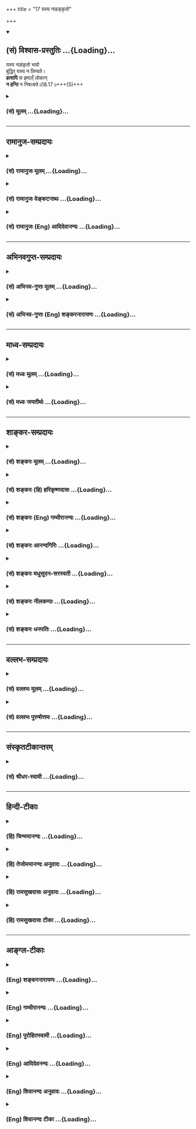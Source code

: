 +++
title = "17 यस्य नाहङ्कृतो"

+++
<div class="js_include" newlevelforh1="2" title="(सं) विश्वास-प्रस्तुतिः" unfilled url="/purANam_vaiShNavam/mahAbhAratam/06-bhIShma-parva/03-bhagavad-gItA-parva/saMskRtam/vishvAsa-prastutiH/18_moxa-saMnyAsa-yogaH/17_yasya_nAhankRto.md">
<details open><summary><h2>(सं) विश्वास-प्रस्तुतिः ...{Loading}...</h2></summary>

यस्य नाहंकृतो भावो  
बुद्धिर् यस्य न लिप्यते।  
**हत्वापि** स इमाल्ँ लोकान्  
**न हन्ति** न निबध्यते॥18.17॥+++(5)+++
</details>
</div>
<div class="js_include collapsed" newlevelforh1="3" title="(सं) मूलम्" unfilled url="/purANam_vaiShNavam/mahAbhAratam/06-bhIShma-parva/03-bhagavad-gItA-parva/saMskRtam/mUlam/18_moxa-saMnyAsa-yogaH/17_yasya_nAhankRto.md">
<details><summary><h3>(सं) मूलम् ...{Loading}...</h3></summary>

यस्य नाहंकृतो भावो बुद्धिर्यस्य न लिप्यते।  
हत्वापि स इमाल्ँ लोकान्न हन्ति न निबध्यते।।18.17।।
</details>
</div>


_________________
## रामानुज-सम्प्रदायः
<div class="js_include collapsed" newlevelforh1="3" title="(सं) रामानुजः मूलम्" unfilled url="/purANam_vaiShNavam/mahAbhAratam/06-bhIShma-parva/03-bhagavad-gItA-parva/saMskRtam/rAmAnujaH/mUlam/18_moxa-saMnyAsa-yogaH/17_yasya_nAhankRto.md">
<details><summary><h3>(सं) रामानुजः मूलम् ...{Loading}...</h3></summary>

।।18.17।। परमपुरुषकर्तृत्वानुसन्धानेन **यस्य भावः** कर्तृत्वविशेषविषयो
मनोवृत्तिविशेषो **न अहंकृतो** न अहमभिमानकृतःअहं करोमि इति ज्ञानं यस्य न
विद्यते इत्यर्थः। **बुद्धिः यस्य न लिप्यते;** अस्मिन् कर्मणि मम
कर्तृत्वाभावाद् एतत् फलं न मया संबध्यते; न च मदीयम् इदं कर्म इति यस्य
बुद्धिः जायते इत्यर्थः। **स इमान् लोकान्** युद्धे **हत्वा अपि** तान्
**न** नि**हन्ति** न केवलं भीष्मादीन् इत्यर्थः। ततः तेन युद्धाख्येन
कर्मणा **न निबध्यते;** तत्फलं न अनुभवति इत्यर्थः। सर्वम् इदम्
अकर्तृत्वाद्यनुसन्धानं सत्त्वगुणवृद्ध्या एव भवति इति सत्त्वस्य
उपादेयताज्ञापनाय कर्मणि सत्त्वादिगुणकृतं वैषम्यं प्रपञ्चयिष्यन्
कर्मचोदनाप्रकारं तावद् आह --

</details>
</div>
<div class="js_include collapsed" newlevelforh1="3" title="(सं) रामानुजः वेङ्कटनाथः" unfilled url="/purANam_vaiShNavam/mahAbhAratam/06-bhIShma-parva/03-bhagavad-gItA-parva/saMskRtam/rAmAnujaH/venkaTanAthaH/18_moxa-saMnyAsa-yogaH/17_yasya_nAhankRto.md">
<details><summary><h3>(सं) रामानुजः वेङ्कटनाथः ...{Loading}...</h3></summary>

  
  
।।18.17।। दुर्मतिप्रसङ्गे कस्तर्हि सुमतिः इति
बुभुत्सायामेवंविधाकर्तृत्वानुसन्धानस्य प्रयोजनमुच्यते -- यस्येति
श्लोकेन। भावोऽत्राभिप्रायः अर्थान्तरानन्वयात्। स च प्रकरणात्
समभिव्याहाराच्च विशेष्यते -- कर्तृत्वविषयो मनोवृत्तिविशेष इति। अहंकृतः
इत्यत्र कर्त्रर्थत्वानन्वयात्कर्मार्थत्वेऽपि
मनोवृत्तिविशेषस्याहमभिमानविषयत्वायोगात्तन्मूलत्वमात्रमिह
विवक्षितमित्याहअहमभिमानकृत इति। अत्राहंशब्देनाहमभिमानलक्षणा वा।
यद्वाअहंकृतः इतिभुक्ता ब्राह्मणाः इतिवत्कर्तरि क्तः अहमभिमानकृत इति
फलितोक्तिः। ननु आत्मनोऽहमर्थत्वात्कथमहमभिमानवर्जनम् तत्राऽऽह -- अहं
करोमीति। सावधारणमिदं योज्यम्; अन्यथा साक्षात्कर्तृत्वविरोधात्। एवं
कर्तृत्वत्यागे कण्ठोक्ते परिशेषात्तेनार्थसिद्धः फलसङ्गत्यागोबुद्धिर्यस्य
न लिप्यते इत्यनूद्यत इत्याहअस्मिन्निति। नाविरतो दुश्चरितात्
\[कठो.1।2।23\] इत्यादिप्रतिषिद्धवैधेतरहननव्युदासाय
शास्त्रोपक्रमादिसिद्धमनुकृष्याऽऽहयुद्धे हत्वापीति। न हन्ति --
हननाभिमानजन्यादृष्टवत्तया तत्फलसम्बन्धयोग्यहन्त्रन्तरविलक्षण इत्यर्थः।
अन्यथाहत्वाऽपि न हन्ति इति व्याघातात्। ,यत्तु परैरत्रोक्तम् -- आत्मनो
हननकर्तृत्वाभावात्तत्कार्यणाधर्मफलेन न सम्बध्यत इत्युच्यते इति
तदसत्;यस्य नाहंकृतो भावः इति विशेषणवैयर्थ्यात् अविदुषोऽन्यस्यापि तन्मते
कर्तृत्वाभावात्तस्मिन्नपि च कर्मफललेपस्य मिथ्यात्वाभ्युपगमात्। कथं
भीष्मम् \[2।4\] इत्यादेः प्रश्नस्य केमुत्येन
प्रतिक्षेपार्थम्इमाल्ँ लोकान् इति सामान्येनोच्यत इत्यभिप्रायेणाऽऽह -- न
केवलमिति। अत्रन हन्ति इत्यस्यन निबध्यते इति व्याख्यानमिति योजना समीचीने
गत्यन्तरे सम्भवति न युक्ता। अतःयस्य नाहंकृतो भावो बुद्धिर्यस्य न लिप्यते
इत्यनयोर्हेतुसाध्यभावेनावस्थितयोः फलमपि हेतुसाध्यभावेनन हन्ति न निबध्यते
इत्यनूद्यत इत्याह -- तत इति। न निबध्यते इत्यनेन
कर्मसाध्यमोक्षविरोधिफलानन्वयो विवक्षित इत्यभिप्रायेणाऽऽह -- तत्फलं
नानुभवतीति। एतेन क्रियाकाले नाहङ्कारः क्रियोत्तरकाले मया कृतमिति
प्रतिसन्धानालेपः;न हन्ति न निबध्यते
इत्युभाभ्यामैहिकामुष्मिकप्रत्यवायप्रतिषेधः इति योजनान्तरं निरस्तम्।  
  

</details>
</div>
<div class="js_include collapsed" newlevelforh1="3" title="(सं) रामानुजः (Eng) आदिदेवानन्दः" unfilled url="/purANam_vaiShNavam/mahAbhAratam/06-bhIShma-parva/03-bhagavad-gItA-parva/saMskRtam/rAmAnujaH/english/AdidevAnandaH/18_moxa-saMnyAsa-yogaH/17_yasya_nAhankRto.md">
<details><summary><h3>(सं) रामानुजः (Eng) आदिदेवानन्दः ...{Loading}...</h3></summary>

18.17 He who, through the contemplation of the agency of the Supreme
Being, is free from the self-conceit, 'I alone do everything'; he whose
understanding is not therefore tainted, and has come to be informed by
the understanding; 'As I am not the agent of this work, its fruit is not
connected with me; so this work does not belong to me' - such a person,
though he slays all these men, not merely Bhisma, etc., does not slay
them. Therefore, he is not bound by the actions known as battle. The
meaning is that the fruits of such actions do not accrue to him. Sri
Krsna now teaches how action is induced. For this he differentiates
actions generated by Sattva and the other Gunas. The object is to
inculcate the desirability of the Sattvika type. For, only meditation on
the self not being the agent, brings about the growth of Sattva.

</details>
</div>


_________________
## अभिनवगुप्त-सम्प्रदायः
<div class="js_include collapsed" newlevelforh1="3" title="(सं) अभिनव-गुप्तः मूलम्" unfilled url="/purANam_vaiShNavam/mahAbhAratam/06-bhIShma-parva/03-bhagavad-gItA-parva/saMskRtam/abhinava-guptaH/mUlam/18_moxa-saMnyAsa-yogaH/17_yasya_nAhankRto.md">
<details><summary><h3>(सं) अभिनव-गुप्तः मूलम् ...{Loading}...</h3></summary>

।।18.13 -- 18.17।। अधुना व्यवहारदशायामपि पञ्चस्वपि कर्महेतुषु स्थितेषु
बलादेवामी ( बलादमी ) अविद्यान्धाः पुमांसः स्वात्मन्येव
सकलकर्तृभावभारमारोपयन्ति ( आरोपयन्त्येते )। अतो निजयैव धिया,आत्मानं
बध्नन्ति; न तु वस्तुस्थित्या अस्य बन्धः इत्युपदिश्यते -- पञ्चेत्यादि न
निबद्ध्यते इत्यन्तम्। कृतः अन्तः; निश्चयः यत्रेति कृतान्तः; सिद्धान्तः।
अधिष्ठानं; विषयः। दैवम्; प्रागर्जितं शुभाशुभम्। पञ्चैते अधिष्ठानादयः
सामग्रीरूपतां प्राप्ताः सर्वकर्मसु हेतवः। अन्ये तु; अधिष्ठीयते अनेन सर्वं
कर्म इति बुद्धिगतं रजोलब्धवृत्तिकं
धृतिश्रद्धासुखविविदिषाविविदिषारूपपञ्चकपरिणामिकर्मयोगशब्दवाच्यमधिष्ठानं
क्वचित् प्रयत्नशब्देन उक्तम्। कर्ता; अनुसन्धाता बुद्धिलक्षणः। करणं
मनश्चक्षुरादि; बाह्यमपि च खड्गादि। चेष्टा प्राणापानादिका। दैवशब्देन
धर्माधर्मौ ताभ्यां च बुद्धिगताः सर्वेऽपि भावा उपलक्षिताः \[ इति \]।
अन्ये तु अधिष्ठानम् ईश्वरं मन्यन्ते। अकृतबुद्धित्वात्; अनिश्चितप्रज्ञतया।
यः पुनरहंकारवियोगदार्ढ्येन प्रागुक्तयुक्तिशतशोधितेन कर्माणि करोति न स
बन्धभाक् +++(; N न संबन्धभाक् )+++; कृतबुद्धित्वात् इत्याशयः।

</details>
</div>
<div class="js_include collapsed" newlevelforh1="3" title="(सं) अभिनव-गुप्तः (Eng) शङ्करनारायणः" unfilled url="/purANam_vaiShNavam/mahAbhAratam/06-bhIShma-parva/03-bhagavad-gItA-parva/saMskRtam/abhinava-guptaH/english/shankaranArAyaNaH/18_moxa-saMnyAsa-yogaH/17_yasya_nAhankRto.md">
<details><summary><h3>(सं) अभिनव-गुप्तः (Eng) शङ्करनारायणः ...{Loading}...</h3></summary>

18.13-17 Panca etc. upto na nibadhyate Conclusion : the established end,
because here a decision is arrived at. Basis : the material object
Destiny : the good and bad result \[of actions\] previously accumulated.
These five viz., the basis etc., constitute the entire assembly of
factors and hence they are the causes for each action. But other
\[commentators give an etymology of\] adhisthana 'basis' to mean 'That
by which all actions are governed'; and on that ground they believe that
it denotes that action which exists in the intellect; which comes ot be
due to the Rajas, and is being prone to transform itself into the pentad
of (the mental dispositions viz.) the content, the faith, the happiness,
the desire to know and the aversion to know; which is referable by the
term karma-yoga (that which yokes man into activity); and which is
described at times by the term prayatna 'effort'. Agent : the
ascertainer characterised by the intellect. Instrument : \[the personal
instruments viz.\] the mind, the eye etc., and also the external ones
like sword etc. Activity : the activity of upper life-breath, nether
life-breath etc. The effects of the righteous and unrighteous acts are
indicated by the term Destiny. All the dispositions located in the
intellect are indicated by these two. Still other commentators, however,
take Basis to be the Absolute Lord. Due to his imperfect intellect :
because of his having indecisive knowledge. But he, who performs actions
with the stability due to disappearance of th I-sense (limited) and \[a
stability\] refined by hundreds of reasoning, as detailed earlier - he
does not get the fetter, because he is a man of perfect intellect. This
is what is intended \[in the passage under study\].

</details>
</div>


_________________
## माध्व-सम्प्रदायः
<div class="js_include collapsed" newlevelforh1="3" title="(सं) मध्वः मूलम्" unfilled url="/purANam_vaiShNavam/mahAbhAratam/06-bhIShma-parva/03-bhagavad-gItA-parva/saMskRtam/madhvaH/mUlam/18_moxa-saMnyAsa-yogaH/17_yasya_nAhankRto.md">
<details><summary><h3>(सं) मध्वः मूलम् ...{Loading}...</h3></summary>

।।18.17।। तज्ज्ञानं स्तौति -- यस्येति। यस्त्वीषद्बध्यते स ईषदहङ्कारी च।

</details>
</div>
<div class="js_include collapsed" newlevelforh1="3" title="(सं) मध्वः जयतीर्थः" unfilled url="/purANam_vaiShNavam/mahAbhAratam/06-bhIShma-parva/03-bhagavad-gItA-parva/saMskRtam/madhvaH/jayatIrthaH/18_moxa-saMnyAsa-yogaH/17_yasya_nAhankRto.md">
<details><summary><h3>(सं) मध्वः जयतीर्थः ...{Loading}...</h3></summary>

।।18.17।। अवश्यं चैतदेवं यावतोत्तरश्लोके स्वात्मानकारणं जानतः स्तुतिः
क्रियते; अन्यथा सहायस्य कारणत्वं जानतः स्तुतिः क्रियते; अन्यथा सहायस्य
कारणत्वं जानतः स्तुतिः क्रियेतेति भावेनाऽऽह -- **तदि**ति। स्वात्मनो
निष्क्रियत्वज्ञानम्। ननु निरहङ्कारस्यापि इन्द्रादेर्वृत्रवधादिनेषद्बन्धो
दृश्यते तत्कथमेतत् इत्यत आह -- **यस्त्वि**ति। इयं च कल्पना
वक्तुराप्तत्वादिना युज्यते।

</details>
</div>


_________________
## शाङ्कर-सम्प्रदायः
<div class="js_include collapsed" newlevelforh1="3" title="(सं) शङ्करः मूलम्" unfilled url="/purANam_vaiShNavam/mahAbhAratam/06-bhIShma-parva/03-bhagavad-gItA-parva/saMskRtam/shankaraH/mUlam/18_moxa-saMnyAsa-yogaH/17_yasya_nAhankRto.md">
<details><summary><h3>(सं) शङ्करः मूलम् ...{Loading}...</h3></summary>

।।18.17।। -- यस्य शास्त्राचार्योपदेशन्यायसंस्कृतात्मनः न भवति अहंकृतः
अहं कर्ता इत्येवंलक्षणः भावः भावना प्रत्ययः -- एते एव पञ्च अधिष्ठानादयः
अविद्यया आत्मनि कल्पिताः सर्वकर्मणां कर्तारः; न अहम्; अहं तु
तद्व्यापाराणां साक्षिभूतः अप्राणो ह्यमनाः शुभ्रो ह्यक्षरात्परतः परः (मु0
उ₀ 2।1।2) केवलः अविक्रियः इत्येवं पश्यतीति एतत् -- बुद्धिः अन्तःकरणं
यस्य आत्मनः,उपाधिभूता न लिप्यते न अनुशयिनी भवति -- इदमहमकार्षम्; तेन अहं
नरकं गमिष्यामि इत्येवं यस्य बुद्धिः न लिप्यते -- सः सुमतिः; सः पश्यति।
**हत्वा अपि सः इमान् लोकान्;** सर्वान् इमान् प्राणिनः इत्यर्थः; **न
हन्ति** हननक्रियां न करोति; **न निबध्यते** नापि तत्कार्येण अधर्मफलेन
संबध्यते।। ननु हत्वापि न हन्ति इति विप्रतिषिद्धम् उच्यते यद्यपि स्तुतिः।
नैष दोषः; लौकिकपारमार्थिकदृष्ट्यपेक्षया तदुपपत्तेः। देहाद्यात्मबुद्ध्या
हन्ता अहम् इति लौकिकीं दृष्टिम् आश्रित्य हत्वापि इति आह। यथादर्शितां
पारमार्थिकीं दृष्टिम् आश्रित्य न हन्ति न निबध्यते इति। एतत् उभयम्
उपपद्यते एव।। ननु अधिष्ठानादिभिः संभूय करोत्येव आत्मा; कर्तारमात्मानं
केवलं तु (गीता 18।16) इति केवलशब्दप्रयोगात्। नैष दोषः; आत्मनः
अविक्रियस्वभावत्वे अधिष्ठानादिभिः संहतत्वानुपपत्तेः। विक्रियावतो हि
अन्यैः संहननं संभवति; संहत्य वा कर्तृत्वं स्यात्। न तु अविक्रियस्य
आत्मनः केनचित् संहननम् अस्ति इति न संभूय कर्तृत्वम् उपपद्यते। अतः
केवलत्वम् आत्मनः स्वाभाविकमिति केवलशब्दः अनुवादमात्रम्। अविक्रियत्वं च
आत्मनः श्रुतिस्मृतिन्यायप्रसिद्धम्। अविकार्योऽयमुच्यते (गीता 2।25)
गुणैरेव कर्माणि क्रियन्ते शरीरस्थोऽपि न करोति (गीता 13।31) इत्यादि
असकृत् उपपादितं गीतास्वेव तावत्। श्रुतिषु च **ध्यायतीव लेलायतीव**
इत्येवमाद्यासु। न्यायतश्च -- निरवयवम् अपरतन्त्रम् अविक्रियम्
आत्मतत्त्वम् इति राजमार्गः। विक्रियावत्त्वाभ्युपगमेऽपि आत्मनः स्वकीयैव
विक्रिया स्वस्य भवितुम् अर्हति; न अधिष्ठानादीनां कर्माणि आत्मकर्तृकाणि
स्युः। न हि परस्य कर्म परेण अकृतम् आगन्तुम् अर्हति। यत्तु अविद्यया
गमितम्; न तत् तस्य। यथा रजतत्वं न शुक्तिकायाः यथा वा तलमलिनत्वं बालैः
गमितम् अविद्यया; न आकाशस्य; तथा अधिष्ठानादिविक्रियापि तेषामेव; न आत्मनः।
तस्मात् युक्तम् उक्तम् अहंकृतत्वबुद्धिलेपाभावात् विद्वान् न हन्ति न
निबध्यते इति। नायं हन्ति न हन्यते (गीता 2।19) इति प्रतिज्ञाय न जायते
(गीता 2।20) इत्यादिहेतुवचनेन अविक्रियत्वम् आत्मनः उक्त्वा; वेदाविनाशिनम्
(गीता 2।21) इति विदुषः कर्माधिकारनिवृत्तिं शास्त्रादौ संक्षेपतः उक्त्वा;
मध्ये प्रसारितां तत्र तत्र प्रसङ्गं कृत्वा इह उपसंहरति
शास्त्रार्थपिण्डीकरणाय विद्वान् न हन्ति न निबध्यते इति। एवं च सति
देहभृत्त्वाभिमानानुपपत्तौ अविद्याकृताशेषकर्मसंन्यासोपपत्तेः संन्यासिनाम्
अनिष्टादि त्रिविधं कर्मणः फलं न भवति इति उपपन्नम् तद्विपर्ययाच्च इतरेषां
भवति इत्येतच्च अपरिहार्यम् इति एषः गीताशास्त्रार्थः उपसंहृतः। स एषः
सर्ववेदार्थसारः निपुणमतिभिः पण्डितैः विचार्य प्रतिपत्तव्यः इति तत्र तत्र
प्रकरणविभागेन दर्शितः अस्माभिः शास्त्रन्यायानुसारेण।। अथ इदानीं कर्मणां
प्रवर्तकम् उच्यते --,

</details>
</div>
<div class="js_include collapsed" newlevelforh1="3" title="(सं) शङ्करः (हि) हरिकृष्णदासः" unfilled url="/purANam_vaiShNavam/mahAbhAratam/06-bhIShma-parva/03-bhagavad-gItA-parva/saMskRtam/shankaraH/hindI/harikRShNadAsaH/18_moxa-saMnyAsa-yogaH/17_yasya_nAhankRto.md">
<details><summary><h3>(सं) शङ्करः (हि) हरिकृष्णदासः ...{Loading}...</h3></summary>

।।18.17।। तो फिर जो वास्तवमें देखता है ( ऐसा ) सुबुद्धि कौन है इसपर कहते
हैं --, शास्त्र और आचार्यके उपदेशसे तथा न्यायसे जिसका अन्तःकरण भली
प्रकार शुद्धसंस्कृत हो गया है; ऐसे जिस पुरुषके अन्तःकरणमें मैं कर्ता हूँ
इस प्रकारकी भावनाप्रतीति नहीं होती; जो ऐसा समझता है कि,अविद्यासे
आत्मामें अध्यारोपित; ये अधिष्ठानादि पाँच हेतु ही समस्त कर्मोंके कर्ता
हैं; मैं नहीं हूँ; मैं तो केवल उनके व्यापारोंका साक्षीमात्र प्राणोंसे
रहित; मनसे रहित; शुद्ध श्रेष्ठ; अक्षरसे भी पर केवल और अक्रिय आत्मस्वरूप
हूँ। तथा जिसकी बुद्धि यानी आत्माका उपाधिस्वरूप अन्तःकरण; लिप्त नहीं होता
-- अनुताप नहीं करता; यानी,मैंने अमुक कार्य किया है उससे मुझे नरकमें जाना
पड़ेगा इस प्रकार जिसकी बुद्धि लिप्त नहीं होती वह सुबुद्धि है वही
वास्तवमें देखता है। ऐसा ज्ञानी इन समस्त लोकोंको अर्थात् सब प्राणियोंको
मारकर भी ( वास्तवमें ) नहीं मारता अर्थात् हननक्रिया नहीं करता और उसके
परिणामसे अर्थात् पापके फलसे भी नहीं बँधता। पू₀ -- यद्यपि यह ( ज्ञानकी )
स्तुति है; तो भी यह कहना सर्वथा विपरीत है कि मारकर भी नहीं मारता,। उ₀ --
यह दोष नहीं है; क्योंकि लौकिक और पारमार्थिक इन दो दृष्टियोंकी अपेक्षासे
ऐसा कहना बन सकता है। शरीर आदिमें आत्मबुद्धि करके मैं मारनेवाला हूँ ऐसा
माननेवाले लौकिक मनुष्योंकी दृष्टिका आश्रय लेकर मारकर भी यह कहा है और
पूर्वोक्त पारमार्थिक दृष्टिका आश्रय लेकर न मारता है और न बँधता है यह कहा
है। इस प्रकार ये दोनों कथन बन सकते हैं। पू₀ -- कर्तारमात्मानं केवलं तु
इस कथनमें केवलशब्दका प्रयोग होनेसे यह पाया जाता है कि आत्मा,( अकेला कर्म
नहीं करता; पर ) अधिष्ठान आदि अन्य हेतुओंके साथ सम्मिलित होकर निःसंदेह
कर्म करता है। उ₀ -- यह दोष नहीं है; क्योंकि अविक्रियस्वभाववाला होनेके
कारण; आत्माका अधिष्ठानादिसे संयुक्त होना नहीं बन सकता। विकारवान् वस्तुका
ही अन्य पदार्थोंके साथ संघात हो सकता है और विकारी पदार्थ ही संहत होकर
कर्ता बन सकता है। निर्विकार आत्माका; न तो किसीके साथ संयोग हो सकता है और
न संयुक्त होकर उसका कर्तृत्व ही बन सकता है। इसलिये ( यह समझना चाहिये कि
) आत्माका केवलत्व स्वाभाविक है; अतः यहाँ केवल शब्दका अनुवादमात्र किया
गया है। आत्माका अविक्रियत्व श्रुतिस्मृति और न्यायसे प्रसिद्ध है। गीतामें
भी यह विकाररहित कहलाता है,सब कर्म गुणोंसे ही किये जाते हैं आत्मा शरीरमें
स्थित हुआ भी नहीं करता इत्यादि वाक्योंद्वारा अनेक बार प्रतिपादित है और
मानो ध्यान करता है; मानो चेष्टा करता है इस प्रकारकी श्रुतियोंमें भी
प्रतिपादित है। तथा न्यायसे भी यही सिद्ध होता है; क्योंकि आत्मतत्त्व
अवयवरहित; स्वतन्त्र और विकाररहित है। ऐसा मानना ही राजमार्ग है। यदि
आत्माको विकारवान् मानें तो भी इसका स्वकीय विकार ही अपना हो सकता है।
अधिष्ठानादिके किये हुए कर्म आत्मकर्तृक नहीं हो सकते क्योंकि अन्यके
कर्मोंको बिना किये ही अन्यके पल्ले बाँध देना उचित नहीं है। जो अविद्यासे
आरोपित किये जाते हैं; वे वास्तवमें उसके नहीं होते। जैसे सीपमें आरोपित
चाँदीपन सीपका नहीं होता एवं जैसे मूर्खोंद्वारा आकाशमें आरोपित की हुई
तलमलीनता आकाशकी नहीं हो सकती; वैसे ही अधिष्ठानादि पाँच हेतुओंके विकार भी
उनके ही हैं; आत्माके नहीं। सुतरां यह ठीक ही कहा है कि मैं कर्ता हूँ ऐसी
भावनाका और बुद्धिके लेपका अभाव होनेके कारण; पूर्ण ज्ञानी न मारता है और न
बँधता है। दूसरे अध्यायमें यह आत्मा न मारता है और न मारा जाता है इस
प्रकार प्रतिज्ञा करके; न जायते इत्यादि हेतुयुक्त वचनोंसे आत्माका
अविक्रियत्व बतलाकर; फिर वेदाविनाशिनम् इस श्लोकसे उपदेशके आदिमें
विद्वान्के लिये संक्षेपमें कर्माधिकारकी निवृत्ति कहकर; जगहजगह; प्रसङ्ग
लाकर बीचबीचमें जिसका विस्तार किया गया है; ऐसी कर्माधिकारकी निवृत्तिका;
अब शास्त्रके अर्थका संग्रह करनेके लिये  
  
विद्वान् न मारता है और न बँधता है इस कथनसे उपसंहार करते हैं। सुतरां यह
सिद्ध हुआ कि विद्वान्में देहधारीपनका अभिमान न होनेके कारण उसके
अविद्याकर्तृक समस्त कर्मोंका संन्यास हो सकता है; इसलिये संन्यासियोंको
अनिष्ट आदि तीन प्रकारके कर्मफल नहीं मिलते। साथ ही यह भी अनिवार्य है कि
दूसरे ( कर्माधिकारी ) इससे विपरीत होते हैं। इस कारण उनको तीन प्रकारके
कर्मफल ( अवश्य ) मिलते हैं। इस प्रकार यह गीताशास्त्रके अर्थका उपसंहार
किया गया।  
  
ऐसा यह समस्त वेदोंके अर्थका सार; निपुणबुद्धिवाले पण्डितोंद्वारा
विचारपूर्वक धारण किया जाने योग्य है। इस विचारसे हमने जगहजगह प्रकरणोंका
विभाग करके; शास्त्रन्यायानुसार इस तत्त्वको दिखलाया है।।17।।

</details>
</div>
<div class="js_include collapsed" newlevelforh1="3" title="(सं) शङ्करः (Eng) गम्भीरानन्दः" unfilled url="/purANam_vaiShNavam/mahAbhAratam/06-bhIShma-parva/03-bhagavad-gItA-parva/saMskRtam/shankaraH/english/gambhIrAnandaH/18_moxa-saMnyAsa-yogaH/17_yasya_nAhankRto.md">
<details><summary><h3>(सं) शङ्करः (Eng) गम्भीरानन्दः ...{Loading}...</h3></summary>

18.17 Yasya, he who, the person whose intellect is refined by the
instructions of the scriptures and the teachers, and reason; who has na,
not; ahankrtah bhavah, the feeling of egoism, in whom does not occur the
notion in the form, 'I am the agent'; i.e., he who sees thus: 'These
five, viz locus etc. (14), imagined in the Self through ignorance, are
verily the agents of all actions; not I. But I am the absolute,
unchanging witness of their functions, 'Without vita force, without
mind, pure, superior to the (other) superior immutable (Maya)" (Mu.
2.1.1)'; yasya, whose; buddhih, intellect, the internal organ, which is
the limiting adunct of the Self; is na, not; lipyate, tainted, does not
become regretful thinking, 'I have done this; as a result, I shall enter
into hell'; whose intellect does not become thus tainted, he has a good
intellect and he perceives (rightly). Api, even; hatva, by killing;
iman, these; lokan, creatures, i.e. all living beings; sah he; does not
hanti, kill-he does not perform the act of killing; nor does he
nibadhyate, become bound, nor even does he become connected with its
result, the fruit of an unrighteous action. Objection: Even if this be a
eulogy, is it not contradictory to say, 'even by killing he does not
kill'; Reply: This defect does not arise; for this becomes logical from
the ordinary and the enlightened points of view. By adopting the
empirical point of view (which consists in thinking), 'I am the slayer',
by identifying the body with the Self, the Lord says, 'even by killing';
and, by taking His stand on the supreme Truth as explained above (the
Lord says), 'he does not kill, nor does he become bound'. Thus both
these surely become reasonable. Objection; Is it not that the Self
certainly does act in combination with the locus etc., which conclusion
follows from the use of the word kevala (absolute) in the text, 'the
absolute Self as the agent' (16); Reply: There is not such fault,
because, the Self being changeless by nature, there is no possiblity of
Its becoming united with the locus etc. For it is only a changeful
entity that can possibly be united with another, or come to have
agentship through combination. But, for the changeless Self there can be
no combination with anything whatsoever. Hence, agentship through
combination is not logical. Therefore, the absoluteness of the Self
being natural, the word kevalam is merely a reiteration of an
established fact. And the changelessness of the Self is well known from
the Upanisads, the Smrtis and logic. As to that, in the Gita itself this
has been established more than once in such texts as, 'It is said
that৷৷.This is unchangeable' (2.25), 'Actions are being done by the
gunas themselves' (see 3.27), 'this ৷৷.supreme Self does not
act৷৷.although existing in the body' (13.31), and in the Upanisads also
in such texts as, 'It thinks, as it were, and shakes, as it were' (Br.
4.3.7). And from the standpoint of reason also, the royal path is to
hold that the true nature of the Self is that It is partless,
independent of others and changeless. Even if mutability (of the Self)
be accepted, It should have a change that is Its own. The functions of
the locus etc. cannot be attributed to the agency of the Self. Indeed,
an action done by someone else cannot be imputed to another by whom it
has not been done! As for what is imputed (on somody) through ignorance,
that is not his. As the ality of silver is not of nacre, or as surface
or dirt attributed through ignorance to the sky by foolish people is not
of the sky, similarly, the changes in the locus etc. also are verily
their own, and not of the Self. Hence it has been well said that the
enlightened person 'does not kill, nor is he bound', becuase of the
absence of his being tainted by the idea that actions are done by
himself. \[Some translate this portion thus: '৷৷.because of the absence
of the thought 'I am doing', and also due to the taintlessness of the
mind'; or, '৷৷.in the absence of egotism and of all taint in the
mind'.-Tr.\] After having declared, 'This One does not kill, nor is It
killed' (2.19); having stated the immutability of the Self through such
texts as, 'Never is this One born' (2.20) , etc., which adduce the
reason for this; having briefly stated at the commencement of the
Scripture-in, 'he who knows this One as indestructible' (2.21)-that the
enlightened man has no eligibility for rites and duties; and having
deliberated in various places on that (cessation) which has been mooted
in the middle (of the Scripture), the Lord, by way of summarizing the
purport of the Scripture, concludes here by saying that the enlightened
person 'does not kill, nor does he become bound.' If this be so, then it
becomes established that the three kinds of results of actions, viz the
undesirable etc., do not accrue to the monks, since it is reasonable
that, because of the illogicality of their entertaining the idea of
being embodied, all actions resulting from ignorance become abandoned
(by them). And hence, as a conseence of a reversal of this, it becomes
inevitable that the results do accrue to others. Thus, this is how the
purport of the scripture Gita has been summed up. In order that this
which is the essence of the teachings of all the Vedas should be.
understood after deliberation by the learned ones possessing a sharp
intellect, it has been explained by us in accordance with the scriptures
and reasoning, in various places by dealing with it topically.
Thereafter, now is being stated what promts actions:

</details>
</div>
<div class="js_include collapsed" newlevelforh1="3" title="(सं) शङ्करः आनन्दगिरिः" unfilled url="/purANam_vaiShNavam/mahAbhAratam/06-bhIShma-parva/03-bhagavad-gItA-parva/saMskRtam/shankaraH/AnandagiriH/18_moxa-saMnyAsa-yogaH/17_yasya_nAhankRto.md">
<details><summary><h3>(सं) शङ्करः आनन्दगिरिः ...{Loading}...</h3></summary>

।।18.17।। विपरीतदृष्टेर्दुर्मतित्वं शिष्ट्वा सम्यग्दृष्टेः सुमतित्वं
प्रश्नपूर्वकमाह -- **कः पुनरित्यादिना।** अहं कर्तेत्यात्मनि
कर्तृत्वप्रत्ययाभावे कुत्र कर्तृत्वधीरित्याशङ्क्याह -- **एत इति।** कथं
तर्हि कर्तृत्वधीरात्मनीत्याशङ्क्याधिष्ठानादीनां तद्व्यापाराणां च
साक्षित्वादित्याह -- **अहं त्विति।** आत्मनो न स्वतोऽस्ति
क्रियाशक्तिमत्त्वमित्यत्र प्रमाणमाह -- **अप्राणो हीति।** नापि तस्य स्वतो
ज्ञानशक्तिमत्त्वमित्याह -- **अमना इति।** उपाधिद्वयासंबन्धे शुद्धत्वं
फलितमाह -- **शुभ्र इति।** कारणसंबन्धादशुद्धिमाशङ्क्योक्तं --
**अक्षरादिति।** कार्यकारणयोरात्मास्पर्शित्वेन पार्थक्ये
सद्वितीयत्वमाशङ्क्य तयोरवस्तुत्वान्मैवमित्याह -- **केवल** **इति।**
जन्मादिसर्वविक्रियारहितत्वेन कौटस्थ्यमाह -- **अविक्रिय इति।**
बुद्धिर्यस्येत्यादि व्याचष्टे -- **बुद्धिरिति।** नानुशायिनी नानुशयवती। न
क्लेशशालिनीत्यर्थः। द्वितीयपादस्याक्षरार्थमुक्त्वा वाक्यार्थमाह --
**इदमिति।** पापं कर्मेदमा परामृश्यते। लोकानां प्राणसंबन्धाभावे कुतो
हिंसेत्याशङ्क्याह -- **प्राणिन इति।** विरुद्धार्थोक्त्या स्तुतिरपि न
युक्तेति शङ्कते -- **नन्विति।** विरोधं परिहरति -- **नैष दोष इति।**
लौकिकदृष्टिमवष्टभ्य हत्वापीति निर्देशं विशदयति -- **देहादीति।**
तात्त्विकीं दृष्टिमास्थाय न हन्तीत्यादि निर्देशमुपपादयति -- **यथेति।**
नाहं कर्ता किंतु कर्तृतद्व्यापारयोः साक्षी
क्रियाज्ञानशक्तिमदुपाधिद्वयविनिर्मुक्तः शुद्धः सन्
कार्यकारणासंबन्धोऽद्वितीयोऽविक्रिय इत्येवं
पारमार्थिकदृष्टेर्यथादर्शितत्वं द्रष्टव्यम्। हत्वापीत्येतन्न हन्तीत्यादि
चोभयं दृष्टिद्वयावष्टम्भादुपपन्नमित्युपसंहरति -- **तदुभयमिति।**
केवलमेवात्मानं कर्तारं
पश्यन्दुर्मतिरित्यत्रात्मविशेषणसमर्पककेवलशब्दसामर्थ्यादात्मनो विशिष्टस्य
कर्तृत्वमिति शङ्कते -- **नन्विति।** आत्मनो वैशिष्ट्यायोगान्न
विशिष्टस्यापि कर्तृत्वमिति दूषयति -- **नैष दोष इति।**
अविक्रियस्वाभाव्येऽपि कथमात्मनोऽसंहतत्वमित्याशङ्क्याह -- **विक्रियेति।**
अधिष्ठानादिभिरात्मनः संहननेऽपि न कर्तृत्वमविक्रियस्य
क्रियान्वयव्याघातादित्याह -- **संहत्येति।** संहतत्वानुपपत्तिं
व्यक्तीकरोति -- **नत्विति।** असंहतत्वे फलितमाह -- **इति नेति।** कथं
तर्हि केवलत्वमात्मनि केवलशब्दादुक्तं तदाह -- **अत इति।**
अकर्तृत्वमात्मनोऽभ्युपपन्नं नास्याविक्रियत्वमुपैतीत्याशङ्क्याह --
**अविक्रियत्वं चेति।** तत्र स्मृतिवाक्यान्युदाहरति --
**अविकार्योऽयमिति।** नायं हन्ति न हन्यत इत्यादिवाक्यमादिशब्दार्थः।
उक्तवाक्यानामात्माविक्रियत्वे तात्पर्यं सूचयति -- **असकृदिति।** निष्कलं
निष्क्रियं शान्तमित्यादि वाक्यं श्रुतावादिशब्दार्थः; यानि वाक्यानि
तैरात्मनोऽविक्रियत्वं दर्शितमिति योजना; न्यायतश्च तद्दर्शितमिति पूर्वेण
संबन्धः। न्यायमेव दर्शयति -- **निरवयवमिति।** न तावेदात्मा स्वतो
विक्रियते निरवयवत्वादाकाशवन्नापि परतोऽसङ्गस्याकार्यस्य
पराधीनत्वायोगादित्यर्थः। किंचात्मनः स्वनिष्ठा
वा,विक्रियाधिष्ठानादिनिष्ठा वा; नाद्यः स्वनिष्ठविक्रियानुपपत्तेरात्मनो
दर्शितत्वादित्याशयेनाह -- **विक्रियावत्त्वेति।** सा चायुक्तेत्युक्तमिति
शेषः। द्वितीयं दूषयति -- **नेत्यादिना।** अधिष्ठानादिकृतमपि कर्म
तद्योगादात्मन्यागच्छतीत्याशङ्क्य तदागमनं वास्तवमाविद्यं वेति
विकल्प्याद्यं दूषयति -- **नहीति।** द्वितीयं निरस्यति -- **यत्त्विति।**
आत्मन्यविद्याप्रापितं कर्म नात्मीयमित्येतद्दृष्टान्ताभ्यामुपपादयति --
**यथेत्यादिना।** आत्मनोऽविक्रियत्वेन कर्तृत्वाभावे फलितमाह --
**तस्मादिति।** ननु प्रागेवात्मनोऽविक्रियत्वं प्रतिपादितं तदिह
कस्मादुच्यते तत्राह -- **नायमिति।** शास्त्रादौ प्रतिज्ञातं हेतुपूर्वकं
संक्षिप्योक्त्वा मध्ये तत्र तत्र प्रसङ्गं कृत्वा प्रसारितां
कर्माधिकारनिवृत्तिमिहोपसंहरतीति संबन्धः। प्रतिज्ञातस्य
हेतुनोपपादितस्यान्ते निगमनं किमर्थमित्याशङ्क्याह -- **शास्त्रार्थेति।**
कर्माधिकारो विदुषो नेति स्थिते तस्य देहाभिमानाभावे
सत्यविद्योत्थसर्वकर्मत्यागसिद्धेरनिष्टमिष्टं मिश्रं चेति त्रिविधं
कर्मफलं संन्यासिनां नेति प्रागुक्तं युक्तमेवेति परमप्रकृतमुपसंहरति --
**एवंचेति।** ये पुनरविद्वांसो देहाभिमानिनस्तेषां त्रिविधं कर्मफलं
संभवत्येवेति हेतुवचनसिद्धमर्थं निगमयति -- **तद्विपर्ययाच्चेति।**
अधिष्ठानादिकृतं कर्म नात्मकृतमविदुषामेव कर्माधिकारो देहाभिमानित्वेन
तत्त्यागायोगाद्देहाभिमानाभावात्तु विदुषां
कर्माधिकारनिवृत्तिरित्युपसंहृतमर्थं संक्षिप्याह -- **इत्येष** **इति।**
उक्तश्च गीतार्थो वेदार्थत्वादुपादेय इत्याह -- **स एष इति।** कथमयमर्थो
वेदार्थोऽपि प्रतिपत्तुं शक्यते तत्राह -- **निपुणेति।** भाष्यकृता
मानयुक्तिभ्यां विभज्यानुक्तत्वान्नास्यार्थस्योपादेयत्वमित्याशङ्क्याह --
**तत्रेति।**

</details>
</div>
<div class="js_include collapsed" newlevelforh1="3" title="(सं) शङ्करः मधुसूदन-सरस्वती" unfilled url="/purANam_vaiShNavam/mahAbhAratam/06-bhIShma-parva/03-bhagavad-gItA-parva/saMskRtam/shankaraH/madhusUdana-sarasvatI/18_moxa-saMnyAsa-yogaH/17_yasya_nAhankRto.md">
<details><summary><h3>(सं) शङ्करः मधुसूदन-सरस्वती ...{Loading}...</h3></summary>

।।18.17।। तदेवं चतुर्भिः श्लोकैःअनिष्टमिष्टं मिश्रं च त्रिविधं कर्मणः
फलम्। भवत्यत्यागिनां प्रेत्य इति चरणत्रयं व्याख्यातम्। इदानींनतु
संन्यासिनां क्वचित् इति तुरीयं चरणमेकेन व्याचष्टे -- यस्येति। यस्य
पूर्वोक्तविपरीतस्य पुण्यैः कर्मभिः क्षपितेषु विवेकविरोधिपापेषु
नित्यानित्यवस्तुविवेकादिसाधनचतुष्टयं प्राप्तवतः
शास्त्राचार्योपदेशन्यायजनिताकर्त्रभोक्तृस्वप्रकाशपरमानन्दाद्वितीयब्रह्मात्मसाक्षात्कारस्याज्ञाने
सकार्ये बाधिते न भवत्यहं कर्तेत्येवंरूपो भावः प्रत्ययो यस्य भावः
सद्भावोऽहंकृतोऽहमिति व्यपदेशार्हो नाहंकारबाधेन
शुद्धस्वरूपमात्रपरिशेषादिति वाहंकृतोऽहंकारस्य भावस्तत्तादात्म्यं यस्य न
विवेकेन बाधितत्वादिति वा बाधितानुवृत्तावप्येत एव पञ्चाधिष्ठानादयो मायया
मयि सर्वात्मनि कल्पिताः सर्वकर्मणां कर्तारो मया स्वप्रकाशचैतन्येनासङ्गेन
कल्पितसंबन्धेन प्रकाश्यमानाः। अहं तु न कर्ता किंतु कर्तृतद्व्यापाराणां
साक्षिभूतः क्रियाज्ञानशक्तिमदुपाधिद्वयनिर्मुक्तः शुद्धः
सर्वकार्यकारणासंबद्धः कूटस्थनित्यो निर्द्वयः सर्वविकारशून्यःअसङ्गो ह्ययं
पुरुषःसाक्षी चेता केवलो निर्गुणश्चअप्राणो ह्यमनाः शुद्धोऽक्षरात्परतः
परःअज आत्मा महान्ध्रुवःसलिल एको द्रष्टाऽद्वैतःअजो नित्यः शाश्वतोऽयं
पुराणःनिष्कलं निष्क्रियं शान्तं निरवद्यं निरञ्जनम्
इत्यादिश्रुतिभ्यः। अविकार्योयमुच्यतेप्रकृतेः क्रियमाणानि गुणैः कर्माणि
सर्वशः। अहंकारविमूढात्मा कर्ताहमिति मन्यते। तत्त्ववित्तु महाबाहो
गुणकर्मविभागयोः। गुणा गुणेषु वर्तन्त इति मत्वा न सज्जतेशरीरस्थोऽपि
कौन्तेय न करोति न लिप्यते इत्यादिस्मृतिभ्यश्च। तस्मान्नाहं कर्तेत्येवं
परमार्थदृष्टेर्बुद्धिरन्तःकरणं यस्य न लिप्यते नानुशयिनी भवति।
इदमहमकार्षमेतत्फलं भोक्ष्य इत्यनुसन्धानं कर्तृत्ववासनानिमित्तं
लेपोऽनुशयः। स च पुण्ये कर्मणि हर्षरूपः पापे पश्चात्तापरूपः। ईदृशेन
द्विविधेनापि लेपेन बुद्धिर्न युज्यते कर्तृत्वाभिमानबाधात्। तथाच ज्ञानिनं
प्रकृत्य श्रुतिःएतमुहैवैते न तरत इत्यतः पापमकरवमित्यतः
कल्याणमकरवमित्युभे उ हैवैष एते तरति नैनं कृताकृते तपतः।
तदेतदृचाभ्युक्तम्। एष नित्यो महिमा ब्राह्मणस्य न कर्मणा वर्धते नो
कनीयान्। तस्यैव स्यात्पदवित्तं विदित्वा न लिप्यते कर्मणा पापकेन इति।
पापकेनेति पुण्यस्याप्युपलक्षणम्। वर्धते कनीयानिति च पुण्यपापयोः
परितोषपरितापाभिप्रायम्। एवं यस्य नाहंकृतो भावो बुद्धिर्यस्य न लिप्यते स
पूर्वोक्तदुर्मतिविलक्षणः सुमतिः परमार्थदर्शी पश्यत्यकर्तारमात्मानं केवलं
सकर्तृकत्वाभिमानाभावादनिष्टादित्रिविधकर्मफलभागी न भवतीत्येतावति
शास्त्रार्थेऽहंकाराभावबुद्धिलेपाभावौ स्तोतुमाह -- हत्वेति। हत्वा
हिंसित्वापि न इमाल्ँ लोकान्सर्वान्प्राणिनो न हन्ति हननक्रियायाः कर्ता न
भवत्यकर्तृस्वरूपसाक्षात्कारान्न निबध्यते। नापि तत्कार्येणाधर्मफलेन
संबध्यते। अत्र नाहंकृतो भाव इत्यस्य फलं न हन्तीति; बुद्धिर्न लिप्यत
इत्यस्य फलं न निबध्यत इति अनेन च कर्मालेपप्रदर्शनेऽतिशयमात्रमुक्तं नतु
सर्वप्राणिहननं संभवति हत्वापीति कर्तृत्वाभ्यनुज्ञाबाधितकर्तृत्वदृष्ट्या
लौकिक्या; न हन्तीति कर्तृत्वनिषेधः शास्त्रीयया परमार्थदृष्ट्येति न
विरोधः। शास्त्रादौ नायं हन्ति न हन्यत इति सर्वकर्मासंस्पर्शित्वमात्मनः
प्रतिज्ञाय न जायत इत्यादिहेतुवचनेन साधयित्वा वेदाविनाशिनमित्यादिना
विदुषः सर्वकर्माधिकारनिवृत्तिः संक्षेपेणोक्ता मध्ये च तेन तेन प्रसङ्गेन
प्रसारितेह शास्त्रार्थे तावत्त्वप्रदर्शनायोपसंहृता न हन्ति न निबध्यत
इति। एवं चाविद्याकल्पितानामधिष्ठानाद्यनात्मकृतानां सर्वेषामपि
कर्मणामात्मविद्यया समुच्छेदोपपत्तेः परमार्थसंन्यासिनामनिष्टादि त्रिविधं
कर्मफलं न भवतीत्युपपन्नम्। परमार्थसंन्यासश्चाकर्त्रात्मसाक्षात्कार एव।
जनकादीनामेतादृशसंन्यासित्वेऽपि बलवत्प्रारब्धकर्मवशाद्बाधितानुवृत्त्या
परपरिकल्पनया वा कर्मदर्शनं न विरुद्धं परमहंसानामीदृशानां भिक्षाटनादिवत्।
अतएव ज्ञानफलभूतो विद्वत्संन्यास उच्यते। साधनभूतस्तु
विविदिषासंन्यासोऽनेवंविधोऽपि प्रथममुत्तरकाले ज्ञानोत्पत्तावेवंविधो
भवतीति वक्ष्यते।

</details>
</div>
<div class="js_include collapsed" newlevelforh1="3" title="(सं) शङ्करः नीलकण्ठः" unfilled url="/purANam_vaiShNavam/mahAbhAratam/06-bhIShma-parva/03-bhagavad-gItA-parva/saMskRtam/shankaraH/nIlakaNThaH/18_moxa-saMnyAsa-yogaH/17_yasya_nAhankRto.md">
<details><summary><h3>(सं) शङ्करः नीलकण्ठः ...{Loading}...</h3></summary>

।।18.17।। द्वितीयं प्रयोजनमाह -- **यस्येति।** यस्य प्रमातुर्भावः
प्रत्ययमात्रस्वरूप आत्मा नाहंकृतः अहमिव कृतः अहंकारतादात्म्यं
प्रापितोऽहंकृतस्तथा न। यस्य बुद्धिर्न लिप्यते आत्मभावेन रञ्जिता न भवति।
यस्य बुद्धेर्व्यतिरिक्तमात्मानं पश्यतो बुद्धिधर्माः कर्तृत्वादयो नात्मनि
प्रतीयन्त इति कर्त्रात्मवादितार्किकनिरासः। यस्य च आत्मधर्माश्चैतन्यादयो
बुद्धौ न संसृज्यन्त इति बुद्धिमेव चेतनां वदतो बौद्धस्य निरासः।
चिदचितोरन्योन्यस्मिन्नन्योन्यधर्माध्यासो बाध्यत इति दुःखादिसंसर्गनिषेधेन
भोक्तृत्वाभावो दर्शितः। हत्वापि स इमाल्ँ लोकान्न हन्ति न निबध्यते इति तु
स्तुतिमात्रम्। कर्तृत्वस्यैव बाधेन हन्तृत्वायोगात्;
दग्धपटवत्कर्तृत्वानुवृत्तावपि हननक्रियायां प्रवर्तकस्य
रागद्वेषादेरभावाच्च। एतेनात्मनस्तात्त्विकमकर्तृत्वं भावयता कृतं
कर्मातात्त्विककर्तृत्वाभिमाननिमित्तं स्वफलं प्रस्तोतुं नार्हतीति
दर्शितम्। नहि रज्जुसर्पे रज्जुबुद्धिं कृत्वा प्रहरतः सर्पक्षोभजं
दंशनादिफलं भवति। सर्पे तु तथा कुर्वतस्तद्भवत्येव तद्वदिदमपि ज्ञेयम्।

</details>
</div>
<div class="js_include collapsed" newlevelforh1="3" title="(सं) शङ्करः धनपतिः" unfilled url="/purANam_vaiShNavam/mahAbhAratam/06-bhIShma-parva/03-bhagavad-gItA-parva/saMskRtam/shankaraH/dhanapatiH/18_moxa-saMnyAsa-yogaH/17_yasya_nAhankRto.md">
<details><summary><h3>(सं) शङ्करः धनपतिः ...{Loading}...</h3></summary>

।।18.17।। कः पुनः सुमतिः यः सम्यक्पश्यतीत्यपेक्षायामाह -- यस्येति। यस्य
शास्त्राचार्योपदेशन्यासंस्कृतबुद्धित्वादहंकृतोऽहंकर्तेत्येवंलक्षणो भावो
भावनाप्रत्ययः एते एव पञ्चाधिष्ठानदयोऽविद्ययात्मनि कल्पिताः सर्वकर्मणां
कर्तारो नाहमहं तु तद्य्वापराणां साक्षिभूतोअप्राणो ह्यमनाः शुभ्रो
ह्यक्षरात्परतः परः;केवलोऽविक्रियश्चे त्येवं पश्यतोऽहंकृतो भावो
नास्तीत्यर्थः। बुद्धिर्यस्य न लिप्यते बुद्धिरन्तःकरणं यस्यात्मन
उफाधिभूता न लिप्यतेऽहमकार्ष तेनाहं नरकं गमिष्टामिति क्लेशशालिनी न
भवतीत्यर्थः। स सुमतिः कृतबुद्धिः सम्यक् द्रष्टा
इमान्प्रत्यक्षादिनानुभूयमानान् लोकान्प्राणिनो हत्वापि न हन्ति हननक्रियां
न करोति कर्तृत्वाभिमानरहितत्वात्। न निंबध्यते नापि तत्कार्येण
हननक्रियाफलेन संबध्यते निर्लिप्तबुद्धित्वात्। भावः सद्भावः अहंकृतोऽहमिति
व्यपदेशार्हो न; अहंकारबाधेन शुद्धस्वरुपमात्रपरिशेषादिति
वाहंकृतोऽहंकारस्य भावस्तत्तादात्म्यं यस्य न विवेकेन बाधितत्वादितिवेति
केचित्। यस्य नाहंकृत इति समानाधिकरणे षष्ठ्यौ। ततश्च यस्य
लिङ्गलक्षणस्योपाधेरहंकारात्मिकां वृत्तिमनुत्पादयतोऽहमध्यसशून्यस्वभावः
सत्ता। यद्वाहमहंकृतिं करोतीत्यहंकृदन्तःकरणं यस्य
संबन्धिनोऽहंकृतोऽन्तःकरणस्य न भावः न स्थितिः। अहंकृतिशून्यं
यस्यान्तःकरणमित्यर्थः। तथाहमा कृतोऽहमध्यासमूलक इतियावत्। एवंविधो भावः
पदार्थो ममेत्यध्यासरुपो यस्य लिङ्गात्मनो
नास्तीत्युभयविधाध्यासशून्यत्वमुक्तं भवति। यस्य प्रमातुर्भावः
प्रत्ययमात्रस्वरुप आत्मा नाहंकृतः अहमिव
कृतोऽहंकारतादात्म्यप्रापितोऽहंकृतस्तथा न यस्य बुद्धिर्लिप्यते आत्मभावेन
रञ्जिता न भवति यस्य बुद्धेर्व्यतिरिक्तमात्मानं पश्यतो बुद्धिधर्माः
कर्तृत्वादयो नात्मनि प्रतीयन्ते इति कर्त्रात्मवादितार्किकनिरासः। यस्यच
आत्मधर्माश्यैतन्यादयो बुद्धौ न संसृज्यन्ते इति बुद्धमेव चेतनां वदतो
बौद्धस्य निरासः। चिदचितोरन्योन्यस्मिन्नन्योन्यधर्माध्यासो यस्य
नास्तीत्यर्थ इत्यन्ते। यस्य बुद्धिः शास्त्राचार्यसमाहिता
तैलधारेवाविच्छिन्ना न लिप्यते विजातीयप्रत्ययलेपं न प्राप्नोति स पश्यतीति
स विद्वानिति पूर्वश्लोकस्य पश्यतिपदानुषङ्गेण योज्यम्। कथंपुनरयमेवंविध
इति ज्ञेयमित्याशङ्क्य चेष्टालिङ्गकमनुमानमाह -- हत्वापीति। हन्धातुनात्र
तदुपाया लक्ष्यन्ते अवस्थितानिति चाध्याह्नियन्ते। ततश्च
हिंसोपायभूतान्पाषाणप्रहरणादीनुपायान्कृत्वावस्थितनिमाल्ँ लोकान्स्वयं न
हन्ति अहंममाभिमानशून्यत्वादित्यर्थः। अतश्च न निबध्यते नास्य बन्धो
जीवन्मुक्तत्वादिरितीतरे। हत्वापि न हन्ति न निबध्यत इतिवाक्यशेषे
हेतुत्वेन प्रतीयमानस्य यस्येत्यादेः; एतत्फलभूतेन प्रतीयमानस्य
हत्वापीत्यादे श्च पूर्वपरानुगुण्येन व्याख्यानं कृतवतां सर्वज्ञानां
मार्गप्रदर्शकानां भाष्यकृतामुदाहृतयत्किंत्कल्पनाकरणेन न्यूनता नापादनीया।
ननु यद्यपि स्तुरिरियं तथापि हत्वापि न हन्तीति विप्रतिषिद्धमुच्यामानं
कथमुपद्यत इतिचेत् देहाद्यात्मबुद्य्धा हन्ताहमिति हि लोकैर्द़्दश्यते।
नाहं कर्ता किंतु तद्य्वापारसाक्षी
क्रियाज्ञानशक्तिमदुपाधिद्वयविनिर्मुक्तः शुद्धःसन्
कार्यकारणासंबद्धोऽद्वितीयोऽविक्रिय इत्येवं हि विद्वान्पश्यति लौकिकीं
पारमार्थिकीं च दृष्टिमाश्रित्य तदुभयमुपपद्यत एवेति गृहाण। तथाच यः
केवलमात्मानं अकर्तारं कर्तारं पश्यति स दुर्मतिः। यस्तु यथाभूतं
आत्मानमकर्तारं पश्यति स सुमतिरिति द्वयोः संपिण्डितार्थः। ननुआत्मानं
केवलं तु यः इति केवलपदप्रयोगादधिष्ठानादिविशिष्टः करोत्येव आत्मा।
एवंविशिष्टस्य कर्तत्वे सति केवलमात्मानं यः कर्तारं पश्यति स
दर्मतिरितिचेन्न। श्रुतिदधिष्ठानादिविशिष्टः करोत्येव आत्मा। एवंविशिष्टस्य
कर्तृत्वे सति केवलमात्मानं यः कर्तारं पश्यति स दुर्मतिरितिचेन्न।
श्रुतिस्मृत्यादिभिरात्मनोऽविक्रियस्वभावत्वप्रतिपादनात्। तथाच
श्रुतिःअसङ्गो ह्ययं पुरुषःसाक्षी चेता केवलो निर्गुणश्चअप्राणो ह्यमनाः
शुभ्रो ह्यक्षरात्परतः परःअज आत्मा महान्ध्रुवःनिष्फलं निष्क्रियंध्यायतीव
लेलायतीव इत्येवमाद्या। स्मृतयश्चकथं स पुरुषः पार्थ कं घातयति हन्ति
कंअविकार्योऽयमुच्यतेप्रकृतेः क्रियमाणानि गुणैः कर्माणि सर्वशः।
अहंकारविमूढात्मा कर्ताहमिति मन्यतेशरीरस्थोऽपि कौन्तेय न करोति न लिप्यते
इत्येवमाद्याः। न्यायाश्च न तावदात्मास्वतो विक्रियते निरवयवत्वादाकाशवत्।
नापि परतोऽसङ्गस्याविकार्यस्य स्वतन्त्रस्य परतो विक्रियावत्त्वायोगात्।
किंचात्मनो विक्रियावत्त्वाभ्युपगमे तस्य स्वनिष्ठाविक्रिया
अधिष्ठानादिनिष्ठा वा। नाद्यः।
श्रुत्यादिभिरात्मनोऽविक्रियत्वप्रतिपादनात्। न द्वितीयः।
अन्यनिष्ठाविक्रियाऽन्यस्मिन्निति विप्रतिषिद्धत्वात्। अविद्यया गमितमपि
नान्यनिष्ठत्वमन्यस्य यथा रजतत्वं न शुक्तिकायां यथा तलमलिनत्वं
बाहैर्गमितमविद्यया नाकाशस्य तथाधिष्ठानादिविक्रियापि तेषामेव
नात्मनस्तस्मादविक्रियस्यात्मनः केनचित्संहननं संहत्य वा कर्तत्वं संभवतीति
केवलत्वामात्मनः स्वाभाविकं केवलशब्दोऽनुवदति। नायं हन्ति न हन्यत इति
प्रतिज्ञाय न जायत इत्यादिना हेतुवचनेनाविक्रियत्वमुक्त्वा वेदाविनाशिनमिति
विदुषः कर्माधिकारनिवृत्तिं शास्त्रादौ संक्षेपत उक्त्वा तत्रतत्र प्रसङ्गं
कृत्वा प्रसारितं न हन्ति न निबध्यत इत्युपसंहरति। ,एवंसति
देहभृत्त्वाभिमानानुपपत्त्वाविद्याकृताशेषकर्मसंन्यासेपपत्तेः
परमार्थसंन्यासिनामनिष्टादित्रिविधं कर्मणः फलं न भवतीत्युपपन्नं
तद्विपर्ययश्चेतरेषां भवतीत्येतच्चापरिहार्यमित्येष गीताशास्त्रस्यार्थ
उपसंहृतः। स एष वेदार्थसारो निपुणमतिभिः पण्डितैर्विचार्ये प्रतिपत्तव्य
इति।

</details>
</div>


_________________
## वल्लभ-सम्प्रदायः
<div class="js_include collapsed" newlevelforh1="3" title="(सं) वल्लभः मूलम्" unfilled url="/purANam_vaiShNavam/mahAbhAratam/06-bhIShma-parva/03-bhagavad-gItA-parva/saMskRtam/vallabhaH/mUlam/18_moxa-saMnyAsa-yogaH/17_yasya_nAhankRto.md">
<details><summary><h3>(सं) वल्लभः मूलम् ...{Loading}...</h3></summary>

।।18.17।। यस्येति। अधिष्ठानादौ परमात्मनि
मुख्यकर्तृकत्वानुसन्धानतोऽहङ्कृतो भावः स्वस्मिन् कर्तृत्वाभिमानकृतो
मानसो विकारो न भवति; बुद्धिश्च न लिप्यते फलादौ; स हत्वाऽपीमाल्ँ लोकान् न
हन्ति न केवलं भीष्मादीनित्यर्थः। ततस्तेन कर्मणा न निबद्ध्यते तत्फलं
नानुभवतीत्यर्थः। तदुक्तं -- ब्रह्मण्याधाय कर्माणि \[5।10\] इति। अत्र
कर्तृत्वादिकं साक्षात्कर्तरि परदेवतायां निर्दोषपूर्णविग्रहे
ब्रह्मण्यनुसन्धायेति ज्ञेयम्।

</details>
</div>
<div class="js_include collapsed" newlevelforh1="3" title="(सं) वल्लभः पुरुषोत्तमः" unfilled url="/purANam_vaiShNavam/mahAbhAratam/06-bhIShma-parva/03-bhagavad-gItA-parva/saMskRtam/vallabhaH/puruShottamaH/18_moxa-saMnyAsa-yogaH/17_yasya_nAhankRto.md">
<details><summary><h3>(सं) वल्लभः पुरुषोत्तमः ...{Loading}...</h3></summary>

  
  
।।18.17।। अथ गुरूपदेशकृतबुद्धेर्मदाज्ञयाऽवश्यकर्त्तव्यत्वेन मदिच्छया
जायमानत्वेन चाहङ्काररहितस्य कर्मफलाभावं कैमुतिकन्यायेन प्रदर्शयन्नाह --
यस्येति। अहङ्कृतःअहं कर्ता इत्येतादृशो मिथ्याभिनिवेशरूपो भावो यस्य
नास्ति। किञ्च यस्य बुद्धिर्मदिच्छया ज्ञातसुखदुःखफलेषु कृतकर्मजज्ञाने न
लिप्यते न सज्जते; स इमाल्ँ लोकानासुरान् मदिच्छया हत्वाऽपि
लोकैर्हन्तृत्वेन परिदृश्यमानोऽपि न हन्ति; किन्तु मदिच्छयैव हन्ति अतएव
तेन कर्मणा न निबध्यते; बन्धनं न प्राप्नोतीत्यर्थः। यत्र
विपरीतकर्मबन्धनाभावस्तत्र विहितकर्मणा मत्सेवादिप्रतिबन्धकफलाप्रतिबन्धे
किं वाच्यम् इति भावः।  
  

</details>
</div>


_________________
## संस्कृतटीकान्तरम्
<div class="js_include collapsed" newlevelforh1="3" title="(सं) श्रीधर-स्वामी" unfilled url="/purANam_vaiShNavam/mahAbhAratam/06-bhIShma-parva/03-bhagavad-gItA-parva/saMskRtam/shrIdhara-svAmI/18_moxa-saMnyAsa-yogaH/17_yasya_nAhankRto.md">
<details><summary><h3>(सं) श्रीधर-स्वामी ...{Loading}...</h3></summary>

।।18.17।। कस्तर्हि सुमतिः यस्य कर्मलेपो नास्तीत्युक्तमित्यपेक्षायामाह
**-- यस्येति।** अहमिति कुतोऽहं कर्तेत्येवंभूतो भावोऽभिप्रायो यस्य
नास्ति। यद्वा अहंकृतोऽहंकारस्य भावः कर्तृत्वाभिनिवेशो यस्य नास्ति।
शरीरादीनामेव कर्मकर्तृत्वालोचनादित्यर्थः। अतएव यस्य बुद्धिर्न लिप्यते
इष्टानिष्टबुद्ध्या कर्मसु न सज्जते स एवंभूतो देहादिव्यतिरिक्तात्मदर्शी
इमाल्ँ लोकान्सर्वानपि प्राणिनो लोकदृष्ट्या हत्वापि विविक्ततया स्वदृष्ट्या
न हन्ति। नच तत्फलैर्निबध्यते बन्धनं न प्राप्नोति। किं पुनः
सत्त्वशुद्धिद्वारा परोक्षज्ञानोत्पत्तिहेतुभिः कर्मभिस्तस्य
बन्धशङ्केत्यर्थः। तदुक्तम्ब्रह्मण्याधाय कर्माणि सङ्गं त्यक्त्वा करोति
यः। लिप्यते न स पापेन इति।

</details>
</div>


_________________
## हिन्दी-टीकाः
<div class="js_include collapsed" newlevelforh1="3" title="(हि) चिन्मयानन्दः" unfilled url="/purANam_vaiShNavam/mahAbhAratam/06-bhIShma-parva/03-bhagavad-gItA-parva/hindI/chinmayAnandaH/18_moxa-saMnyAsa-yogaH/17_yasya_nAhankRto.md">
<details><summary><h3>(हि) चिन्मयानन्दः ...{Loading}...</h3></summary>

।।18.17।। कर्म का नियम यह है कि जो कर्म का कर्ता होता है वही फल का
भोक्ता भी होता है। हम यह देख चुके हैं कि केवल जड़ उपाधियाँ कर्म नहीं कर
सकतीं और न केवल चैतन्य स्वरूप आत्मा ही कर्ता हो सकता है। दोनों के परस्पर
सम्बन्ध से कर्ताभिमानी जीव केवल अविद्या से ही उत्पन्न हो सकता है क्योंकि
परस्पर विरोधी धर्मी जड़ उपाधि और चेतन आत्मा के मध्य कोई वास्तविक सम्बन्ध
नहीं हो सकता। अत स्पष्ट है कि आत्मा को न जानकर अनात्मा के सम्बन्ध से जीव
भाव को प्राप्त होकर मनुष्य शुभाशुभ कर्मों का कर्ता बनता है और उसकी
बुद्धि पाप पुण्यरूपी फलों से लिप्त भी होती है। अज्ञान दशा में यही बन्धन
अपरिहार्य है। इस श्लोक में सम्यक् ज्ञान प्राप्त पुरुष का वर्णन किया गया
है। आत्मज्ञानी पुरुष का अहंकार अर्थात् जीवभाव ही समाप्त हो जाता है। तब
उसकी बुद्धि कौन से विषयों में आसक्त होगी अथवा गुण दोषों से दूषित होगी यह
सर्वथा असम्भ्व है। इसी तथ्य को यहाँ इस प्रकार बताते हैं कि वह पुरुष इन
लोकों को मारकर भी; (वास्तव में); न मारता है न बँधता है। उपर्युक्त कथन में
कोई विरोध नहीं हैं; क्योंकि मारने की क्रिया शरीरादि लौकिक दृष्टि से कही
गई है और मारता नहीं है यह आत्मदृष्टि से कहा गया है। जब भगवान् श्रीकृष्ण
यह कहते हैं कि ज्ञानी पुरुष हत्या करके भी वास्तव में हत्या नहीं करता है;
तब इसका अर्थ यह नहीं समझना चाहिए कि सभी ज्ञानी पुरुष हत्या जैसे हीन
कर्मों में प्रवृत्त होते हैं इस वाक्य का अभिप्राय केवल इतना ही है कि
कर्तृत्वाभिमान के अभाव में मनुष्य को किसी भी कर्म का बन्धन नहीं हो सकता।
लोक में भी हम देखते हैं कि एक हत्यारे व्यक्ति को मृत्युदण्ड दिया जाता
है; और रणभूमि पर शत्रु की हत्या करने वाले वीर सैनिक को महावीर चक्र
प्रदान किया जाता है हत्या का कर्म दोनों में समान होते हुए भी अहंकार और
स्वार्थ के भाव और अभाव के कारण दोनों के फलों में अन्तर होता है। जिसका
अहंकार पूर्णतया नष्ट हो जाता है; ऐसे ज्ञानी पुरुष को किसी भी प्रकार का
बन्धन नहीं होता है। अब इसके पश्चात् गीताचार्य भगवान् श्रीकृष्ण; कर्म के
प्रवर्तक या प्रेरक तत्त्वों का और कर्म संग्रह का वर्णन करते हैं

</details>
</div>
<div class="js_include collapsed" newlevelforh1="3" title="(हि) तेजोमयानन्दः अनुवादः" unfilled url="/purANam_vaiShNavam/mahAbhAratam/06-bhIShma-parva/03-bhagavad-gItA-parva/hindI/tejomayAnandaH/anuvAdaH/18_moxa-saMnyAsa-yogaH/17_yasya_nAhankRto.md">
<details><summary><h3>(हि) तेजोमयानन्दः अनुवादः ...{Loading}...</h3></summary>

।।18.17।। जिस पुरुष में अहंकार का भाव नहीं है और बुद्धि किसी (गुण दोष)
से लिप्त नहीं होती, वह पुरुष इन सब लोकों को मारकर भी वास्तव में न मरता
है और न (पाप से) बँधता है।।

</details>
</div>
<div class="js_include collapsed" newlevelforh1="3" title="(हि) रामसुखदासः अनुवादः" unfilled url="/purANam_vaiShNavam/mahAbhAratam/06-bhIShma-parva/03-bhagavad-gItA-parva/hindI/rAmasukhadAsaH/anuvAdaH/18_moxa-saMnyAsa-yogaH/17_yasya_nAhankRto.md">
<details><summary><h3>(हि) रामसुखदासः अनुवादः ...{Loading}...</h3></summary>

।।18.17।। जिसका अहंकृतभाव नहीं है और जिसकी बुद्धि लिप्त नहीं होती, वह इन
सम्पूर्ण प्राणियोंको मारकर भी न मारता है और न बँधता है।

</details>
</div>
<div class="js_include collapsed" newlevelforh1="3" title="(हि) रामसुखदासः टीका" unfilled url="/purANam_vaiShNavam/mahAbhAratam/06-bhIShma-parva/03-bhagavad-gItA-parva/hindI/rAmasukhadAsaH/TIkA/18_moxa-saMnyAsa-yogaH/17_yasya_nAhankRto.md">
<details><summary><h3>(हि) रामसुखदासः टीका ...{Loading}...</h3></summary>

।।18.17।।***व्याख्या --***  **यस्य नाहंकृतो भावो बुद्धिर्यस्य न
लिप्यते --** जिससे मैं करता हूँ -- ऐसा अहंकृतभाव नहीं है और जिसकी
बुद्धिमें मेरको फल मिलेगा -- ऐसे स्वार्थभावका लेप नहीं है। इसको ऐसे
समझना चाहिये -- जैसे शास्त्रविहित और शास्त्रनिषिद्ध -- ये सभी क्रियाएँ
एक प्रकाशमें होती हैं और प्रकाशके ही आश्रित होती हैं परन्तु प्रकाश किसी
भी क्रियाका कर्ता नहीं बनता अर्थात् प्रकाश उन क्रियाओँको न करनेवाला है
और न करानेवाला है। ऐसे ही स्वरूपकी सत्ताके बिना विहित और निषिद्ध -- कोई
भी क्रिया नहीं होती परन्तु वह सत्ता उन क्रियाओंको न करनेवाली है और न
करानेवाली है -- ऐसा जिसको साक्षात् अनुभव हो जाता है; उसमें मैं
क्रियाओंको करनेवाला हूँ -- ऐसा अहंकृतभाव नहीं रहता और अमुक चीज चाहिये;
अमुक चीज नहीं चाहिये अमुक घटना होनी चाहिये; अमुक घटना नहीं होनी चाहिये
-- ऐसा बुद्धिमें लेप (द्वन्द्वमोह) नहीं रहता। अहंकृतभाव और बुद्धिमें लेप
न रहनेसे उसके कर्तृत्व और भोक्तृत्व -- दोनों नष्ट हो जाते हैं अर्थात्
अपनेमें कर्तृत्व और भोक्तृत्व -- ये दोनों ही नहीं हैं; इसका वास्तविक
अनुभव हो जाता है। प्रकृतिका कार्य स्वतःस्वाभाविक ही चल रहा है; परिवर्तित
हो रहा है और अपना स्वरूप केवल उसका प्रकाशक है -- ऐसा समझकर जो अपने
स्वरूपमें स्थित रहता है; उसमें मैं करता हूँ ऐसा अहंकृतभाव नहीं होता
क्योंकि अंहकृतभाव प्रकृतिके कार्य शरीरको स्वीकार करनेसे ही होता है।
अहंकृतभाव सर्वथा मिटनेपर उसकी बुद्धिमें फल मेरेको मिले ऐसा लेप भी नहीं
होता अर्थात् फलकी कामना नहीं होती। अहंकृतभाव एक मनोवृत्ति है। मनोवृत्ति
होते हुए भी यह भाव स्वयं(कर्ता)में रहता है क्योंकि कर्तृत्व और अकर्तृत्व
भाव स्वयं ही स्वीकार करता है।**हत्वापि स इमाँल्लोकान्न हन्ति न निबध्यते
--** वह इन सम्पूर्ण प्राणियोंको एक साथ मार डाले; तो भी वह मारता नहीं
क्योंकि उसमें कर्तृत्व नहीं है और वह बँधता भी नहीं क्योंकि उसमें
भोक्तृत्व नहीं है। तात्पर्य यह है कि उसका न क्रियाओंके साथ सम्बन्ध है और
न फलके साथ सम्बन्ध है।  
  
वास्तवमें प्रकृति ही क्रिया और फलमें परिणत होती है। परन्तु इस
वास्तविकताका अनुभव न होनेसे ही पुरुष (चेतन) कर्ता और भोक्ता बनता है।
कारण कि जब अहंकारपूर्वक क्रिया होती है; तब कर्ता; करण और कर्म -- तीनों
मिलते हैं और तभी कर्मसंग्रह होता है। परन्तु जिसमें अहंकृतभाव नहीं रहा;
केवल सबका प्रकाशक; आश्रय; सामान्य चेतन ही रहा; फिर वह कैसे किसको मारे और
कैसे किससे बँधे उसका मारना और बँधना सम्भव ही नहीं है (गीता 2।
19)। सम्पूर्ण प्राणियोंको मारना क्या है जिसमें अहंकृतभाव नहीं है और जिसकी
बुद्धिमें लेप नहीं है -- ऐसे मनुष्यका शरीर जिस वर्ण और आश्रममें रहता है;
उसके अनुसार उसके सामने जो परिस्थिति आ जाती है; उसमें प्रवृत्त होनेपर उसे
पाप नहीं लगता। जैसे; किसी जीवन्मुक्त क्षत्रियके लिये स्वतः युद्धकी
परिस्थिति प्राप्त हो जाय तो वह उसके अनुसार सबको मारकर भी न तो मारता है
और न बँधता है। कारण कि उसमें अभिमान और स्वार्थभाव नहीं है।  
  
यहाँ अर्जुनके सामने भी युद्धका प्रसङ्ग है। इसलिये भगवान्ने **हत्वापि**
पदसे अर्जुनको युद्धके लिये प्रेरणा की है। **अपि** पदका भाव हैं --
**कर्मण्यभिप्रवृत्तोऽपि नैव किञ्चित्करोति सः** (गीता 4। 20) कर्मोंमें
अच्छी तरह प्रवृत्त होनेपर भी वह कुछ नहीं करता। **सर्वथा वर्तमानोऽपि स
योगी मयि वर्तते** (गीता 6। 31) सर्वथा बर्ताव करता हुआ भी वह योगी मेरेमें
रहता है। **शरीरस्थोऽपि कौन्तेय न करोति न लिप्यते** (गीता 13। 31) शरीरमें
स्थित होनेपर भी न करता है और न लिप्त होता है। तात्पर्य यह है कि
कर्मोंमें साङ्गोपाङ्ग प्रवृत्त होनेके समय और जिस समय कर्मोंमें प्रवृत्त
नहीं है; उस समय भी स्वरूपकी निर्विकल्पता ज्योंकीत्यों रहती है अर्थात्
क्रिया करनेसे अथाव क्रिया न करनेसे स्वरूपमें कुछ भी फरक नहीं पड़ता। कारण
कि क्रियाविभाग प्रकृतिमें है; स्वरूपमें नहीं। वास्तवमें यह अहंभाव
(व्यक्तित्व) ही मनुष्यमें भिन्नता करनेवाला है। अहंभाव न रहनेसे
परमात्माके साथ भिन्नताका कोई कारण ही नहीं है। फिर तो केवल सबका आश्रय;
प्रकाशक सामान्य चेतन रहता है। वह न तो क्रियाका कर्ता बनता है; और न फलका
भोक्ता ही बनता है। क्रियाओंका कर्ता और फलका भोक्ता तो वह पहले भी नहीं
था। केवल नाशवान् शरीरके साथ सम्बन्ध मानकर जिस अहंभावको स्वीकार किया है;
उसी अहंभावसे उसमें कर्तापन और भोक्तापन आया है। अहम् दो प्रकारका होता है
-- अहंस्फूर्ति और अहंकृति। गाढ़ नींदसे उठते ही सबसे पहले मनुष्यको अपने
होनेपन(सत्तामात्र) का भान होता है; इसको अहंस्फूर्ति कहते हैं। इसके बाद
वह अपनेमें मैं अमुक नाम; वर्ण; आश्रम आदिका हूँ -- ऐसा आरोप करता है; यही
असत्का सम्बन्ध है। असत्के सम्बन्धसे अर्थात् शरीरके साथ तादात्म्य माननेसे
शरीरकी क्रियाको लेकर मैं करता हूँ -- ऐसा भाव उत्पन्न होता है; इसको
अहंकृति कहते हैं। अहम् को लेकर ही अपनेमें परिच्छिन्नता आती है। इसलिये
अहंस्फूर्तिमें भी किञ्चित् परिच्छिन्नता (व्यक्तित्व) रह सकती है। परन्तु
यह परिच्छिन्नता बन्धनकारक नहीं होती अर्थात् परिच्छिन्नता रहनेपर भी
अहंस्फूर्ति दोषी नहीं होती। कारण कि अहंकृति अर्थात् कर्तृत्वके बिना
अपनेमें गुणदोषका आरोप नहीं होता। ,अहंकृति आनेसे ही अपनेमें गुणदोषका आरोप
होता है; जिससे शुभअशुभ कर्म बनते हैं। बोध होनेपर अहंस्फूर्तिमें जो
परिच्छिन्नता है; वह जल जाती है और स्फूर्तिमात्र रह जाती है। ऐसी
स्थितिमें मनुष्य न मारता है और न बँधता है।**न हन्ति न निबध्यते** (न
मारता है और न बँधता है) का क्या भाव है एक निर्विकल्पअवस्था होती है और एक
निर्विकल्पबोध होता है। निर्विकल्पअवस्था साधनसाध्य है और उसका उत्थान भी
होता है अर्थात् वह एकरस नहीं रहती। इस निर्विकल्पअवस्थासे भी असङ्गता
होनेपर स्वतःसिद्ध निर्विकल्पबोधका अनुभव होता है। निर्विकल्पबोध साधनसाध्य
नहीं है और उसमें निर्विकल्पता किसी भी अवस्थामें किञ्चिन्मात्र भी भंग
नहीं होती। निर्विकल्पबोधमें कभी परिवर्तन हुआ नहीं; होगा नहीं और होना
सम्भव भी नहीं। तात्पर्य है कि उस निर्विकल्पबोधमें कभी हलचल आदि नहीं
होते; यही **न हन्ति न निबध्यते** का भाव है। अहंकृतभाव और बुद्धिमें लेप न
रहनेका उपाय क्या है क्रियारूपसे परिवर्तन केवल प्रकृतिमें ही होता है और
उन क्रियाओंका भी आरम्भ और अन्त होता है तथा उन कर्मोंके फलरूपसे जो पदार्थ
मिलते हैं; उनका भी संयोगवियोग होता है। इस प्रकार क्रिया और पदार्थ --
दोनोंके साथ संयोगवियोग होता रहता है। संयोगवियोग होनेपर भी स्वयं तो
प्रकाशकरूपसे ज्योंकात्यों ही रहता है। विवेकविचारसे ऐसा अनुभव होनेपर
अहंकृतभाव और बुद्धिमें लेप नहीं रहता।  
  
***सम्बन्ध --***  ज्ञान और प्रवृत्ति (क्रिया) दोषी नहीं होते; प्रत्युत
कर्तृत्वाभिमान ही दोषी होता है क्योंकि कर्तृत्वाभिमानसे ही कर्मसंग्रह
होता है -- यह बात आगेके श्लोकमें बताते हैं।

</details>
</div>


_________________
## आङ्ग्ल-टीकाः
<div class="js_include collapsed" newlevelforh1="3" title="(Eng) शङ्करनारायणः" unfilled url="/purANam_vaiShNavam/mahAbhAratam/06-bhIShma-parva/03-bhagavad-gItA-parva/english/shankaranArAyaNaH/18_moxa-saMnyAsa-yogaH/17_yasya_nAhankRto.md">
<details><summary><h3>(Eng) शङ्करनारायणः ...{Loading}...</h3></summary>

18.17. He, whose mental disposition is not dominated by the sense 'I',
and whose intellect is not stained - he, even if he slays these worlds,
does not \[really\] slay any and he is not fettered.

</details>
</div>
<div class="js_include collapsed" newlevelforh1="3" title="(Eng) गम्भीरानन्दः" unfilled url="/purANam_vaiShNavam/mahAbhAratam/06-bhIShma-parva/03-bhagavad-gItA-parva/english/gambhIrAnandaH/18_moxa-saMnyAsa-yogaH/17_yasya_nAhankRto.md">
<details><summary><h3>(Eng) गम्भीरानन्दः ...{Loading}...</h3></summary>

18.17 He who has not the feeling of egoism, whose intellect is not
tainted, he does not kill, nor does he become bound-even by killing
these creatures!

</details>
</div>
<div class="js_include collapsed" newlevelforh1="3" title="(Eng) पुरोहितस्वामी" unfilled url="/purANam_vaiShNavam/mahAbhAratam/06-bhIShma-parva/03-bhagavad-gItA-parva/english/purohitasvAmI/18_moxa-saMnyAsa-yogaH/17_yasya_nAhankRto.md">
<details><summary><h3>(Eng) पुरोहितस्वामी ...{Loading}...</h3></summary>

18.17 He who has no pride, and whose intellect is unalloyed by
attachment, even though he kill these people, yet he does not kill them,
and his act does not bind him.

</details>
</div>
<div class="js_include collapsed" newlevelforh1="3" title="(Eng) आदिदेवनन्दः" unfilled url="/purANam_vaiShNavam/mahAbhAratam/06-bhIShma-parva/03-bhagavad-gItA-parva/english/AdidevanandaH/18_moxa-saMnyAsa-yogaH/17_yasya_nAhankRto.md">
<details><summary><h3>(Eng) आदिदेवनन्दः ...{Loading}...</h3></summary>

18.17 He who is free from the notion 'I am the doer,' and whose
understanding is not tainted - slays not, though he slays all these men,
nor is he bound.

</details>
</div>
<div class="js_include collapsed" newlevelforh1="3" title="(Eng) शिवानन्दः अनुवादः" unfilled url="/purANam_vaiShNavam/mahAbhAratam/06-bhIShma-parva/03-bhagavad-gItA-parva/english/shivAnandaH/anuvAdaH/18_moxa-saMnyAsa-yogaH/17_yasya_nAhankRto.md">
<details><summary><h3>(Eng) शिवानन्दः अनुवादः ...{Loading}...</h3></summary>

18.17 He who is free from the egoistic notion, whose intelligence is not
tainted (by good or evil), though he slays these people, he slayeth not,
nor is he bound (by the action).

</details>
</div>
<div class="js_include collapsed" newlevelforh1="3" title="(Eng) शिवानन्दः टीका" unfilled url="/purANam_vaiShNavam/mahAbhAratam/06-bhIShma-parva/03-bhagavad-gItA-parva/english/shivAnandaH/TIkA/18_moxa-saMnyAsa-yogaH/17_yasya_nAhankRto.md">
<details><summary><h3>(Eng) शिवानन्दः टीका ...{Loading}...</h3></summary>

18.17 यस्य whose; न not; अहंकृतः egoistic; भावः the notion; बुद्धिः
intelligence; यस्य of whom; न not; लिप्यते is tainted; हत्वा having
slain; अपि even; सः he; इमान् these; लोकान् people; न not; हन्ति slays;
न not; निबध्यते is bound.Commentary I will explain to thee; O Arjuna;
the characterisitics of the man who has transcended activity; and who
has gone beyond the bonds of Karma.When selfishnes and egoism are
destroyed; when desire and personal gain are renounced; actions cannot
bind a man. He knows that the Self is not destroyed when the body
perishes. He has no idea of agency. The act of killing itself; in his
case; becomes one necessary for the peace and harmony of the world. His
killing without desire is like the killing of a murderer by the
executioner and the judge on behalf of the community for the
preservation of peace and harmony in the world.He who has a trained
intellect; pure understanding and developed reason; who has a knowledge
of the scriptures; who has devoted himself to the study of the
scriptures; who is eipped with the knowledge of logic; who is well
trained by the instructions of his preceptor; is absolutely free from
the egoistic notion that I am the agent or the doer. He knows perfectly
well that Nature or Guna or ones own nature does everything. He thus
thinks I am the silent witness of all activities. I am not the doer.
These five (the body; the actor; etc.) which are superimposed on the
pure; actionless Self through ignorance are the causes of all actions. I
do not do anything. The senses move amongst the senseobjects. The
alities (Gunas) move in their counterparts in the senses which are also
the products of the Gunas. I know the essence of the divisions of the
alities and their functions. I am in essence without limbs. How can
action or work be ascribed to me I am without hands; without legs;
without feet; without breath and without mind. I am ever pure; spotless
and immovable and immutable. He will never repent thus I have done a
wrong action. I ought to have done like this. I have done an evil
action. I will go to hell. He is always wise. He can,never do a wrong
action. His will has become one with the cosmic will. His will has
become blended with the will of the Lord. Whatever he does is done by
the Lord only. He has no will of his own. He sees rightly. Though he
kills; he does not commit the act of killing. He is not bound by the
fruit of a vicious action as an effect of that act. He is beyond good
and evil; beyond the pairs of opposites; as he has knowledge of the
Self.An objector says The statement that though he kills these people;
he does not kill; is selfcontradictory.We say This objection is really
not tenable. From the worldly point of view the Lord says though he
kills; because man identifies the Self with the body; etc.; and thinks I
am the killer. From the transcendental point of view explained above;
the Lord says; He kills not; he is not bound.Another objector says The
Self acts in conjunction with the body; etc.; -- He who looks upon his
Self Which is isolated; as the agent৷৷. (XVIII.16)We say This objection
also cannot stand. As the omnipresent ether is not affected by reason of
its subtlety; even so the Self; seated everywhere in the body; is not
affected. This immortal; immutable; changeless; formless; attributeless
Self; though seated in the body; does not act and is not affected; just
as the crystal is not affected by the red colour of the flower that
comes into contact with it; just as the sun is not affected by the
diseases of the eye. A thing that changes only can join with others and
become the agent. The Self is always isolated; independent and free.
This Self is immutable (II.25). The alities move amidst the alities
(III.28). Though seated in the body; He does not act (XIII.31). Actions
are wrought by the alities (III.27). You will find in the Brihadaranyaka
were. By reasoning also we may establish the same conclusion thusThe
Self is indivisible; allpervading; infinite; limbless; without parts;
independent; ever free and immutable. Therefore the actions of the body
can never be ascribed to the agency of the Self.Verily the actions of
one cannot go to another who has not done them. Just as blue colour
cannot belong to the sky; silver to the motherofpearl; water to mirage;
so also what is ascribed to the Self by ignorance cannot really belong
to It. The changes that occur in the body pertain to the body but not to
the pure actionless Self which is always the spectator or the silent
witness. Therefore; it is right to say that the wise man who is free
from egoism and all impurities of the mind; neither kills nor is he
bound though he kills.In chapter II.19; the Lord stated the proposition
-- He slayeth not; nor is he slain. In chapter II.20; He said The Self
is unborn; eternal; ancient the Self is not slain when the body is
killed. The Lord has touched here and there that the Self is not
affected by works; that there is no necessity for the wise man of doing
actions. He concludes that the sage kills not; nor is he bound; and sums
up the teaching of the Gita. The teaching of the Gita has been concluded
in this verse. The Sannyasins who are free from egoism are not affected
by Karma. The threefold fruits of action; viz.; evil; good and mixed
(see verse 12 above) do not accrue to them. Those worldlyminded persons
who work with egoism and expectation of fruits are tainted by the works.
They are forced to experience the fruits of their actions and to take
birth again and again. (Cf.II.19V.7)

</details>
</div>
